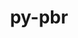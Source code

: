 ---
title: "py-pbr"
layout: cache
categories: [package, develop]
meta: {"compilers": ["apple-clang@=16.0.0", "gcc@=13.2.0"], "num_specs": 36, "num_specs_by_stack": {"ml-darwin-aarch64-mps": 12, "ml-linux-aarch64-cpu": 12, "ml-linux-aarch64-cuda": 12, "ml-linux-x86_64-cpu": 11, "ml-linux-x86_64-cuda": 12, "root": 36}, "oss": ["sequoia", "ubuntu24.04"], "platforms": ["darwin", "linux"], "stacks": ["ml-darwin-aarch64-mps", "ml-linux-aarch64-cpu", "ml-linux-aarch64-cuda", "ml-linux-x86_64-cpu", "ml-linux-x86_64-cuda", "root"], "targets": ["aarch64", "x86_64_v3"], "versions": ["5.10.0"]}
spec_details: [{"compiler": "gcc@=13.2.0", "hash": "2723w3tbjwyhakq4s2zluzsf47vqmo46", "os": "ubuntu24.04", "platform": "linux", "size": "-", "stacks": ["ml-linux-x86_64-cpu", "ml-linux-x86_64-cuda", "root"], "target": "x86_64_v3", "variants": ["build_system=python_pip"], "versions": ["5.10.0"]}, {"compiler": "apple-clang@=16.0.0", "hash": "2ugu5yvvoligifuojmbdyd323cai5h5m", "os": "sequoia", "platform": "darwin", "size": "-", "stacks": ["ml-darwin-aarch64-mps", "root"], "target": "aarch64", "variants": ["build_system=python_pip"], "versions": ["5.10.0"]}, {"compiler": "apple-clang@=16.0.0", "hash": "36fksovspwebmodwbfusr3ptvxik55li", "os": "sequoia", "platform": "darwin", "size": "-", "stacks": ["ml-darwin-aarch64-mps", "root"], "target": "aarch64", "variants": ["build_system=python_pip"], "versions": ["5.10.0"]}, {"compiler": "gcc@=13.2.0", "hash": "4nsndc5h7rw6vus6zrybvj3qjyntjvud", "os": "ubuntu24.04", "platform": "linux", "size": "-", "stacks": ["ml-linux-aarch64-cpu", "ml-linux-aarch64-cuda", "root"], "target": "aarch64", "variants": ["build_system=python_pip"], "versions": ["5.10.0"]}, {"compiler": "gcc@=13.2.0", "hash": "5apqraeaeoasxqn3q434dhpb37b2ksbg", "os": "ubuntu24.04", "platform": "linux", "size": "-", "stacks": ["ml-linux-aarch64-cpu", "ml-linux-aarch64-cuda", "root"], "target": "aarch64", "variants": ["build_system=python_pip"], "versions": ["5.10.0"]}, {"compiler": "gcc@=13.2.0", "hash": "5hve6xf532r6seb6g5gmyb53mdjhxxla", "os": "ubuntu24.04", "platform": "linux", "size": "-", "stacks": ["ml-linux-aarch64-cpu", "ml-linux-aarch64-cuda", "root"], "target": "aarch64", "variants": ["build_system=python_pip"], "versions": ["5.10.0"]}, {"compiler": "gcc@=13.2.0", "hash": "6kbedzckopxh5dpwznx54ac34mc2nrgd", "os": "ubuntu24.04", "platform": "linux", "size": "-", "stacks": ["ml-linux-aarch64-cpu", "ml-linux-aarch64-cuda", "root"], "target": "aarch64", "variants": ["build_system=python_pip"], "versions": ["5.10.0"]}, {"compiler": "apple-clang@=16.0.0", "hash": "akolha7bztfjgxdcnhxc4tg2ocgs4hcp", "os": "sequoia", "platform": "darwin", "size": "-", "stacks": ["ml-darwin-aarch64-mps", "root"], "target": "aarch64", "variants": ["build_system=python_pip"], "versions": ["5.10.0"]}, {"compiler": "gcc@=13.2.0", "hash": "bnjc4o25qoa6qjmcegwskxwio6sujlaf", "os": "ubuntu24.04", "platform": "linux", "size": "-", "stacks": ["ml-linux-x86_64-cpu", "ml-linux-x86_64-cuda", "root"], "target": "x86_64_v3", "variants": ["build_system=python_pip"], "versions": ["5.10.0"]}, {"compiler": "gcc@=13.2.0", "hash": "cwtxbe32ndnstg3jsin5ow7qtuovy7vy", "os": "ubuntu24.04", "platform": "linux", "size": "-", "stacks": ["ml-linux-x86_64-cpu", "ml-linux-x86_64-cuda", "root"], "target": "x86_64_v3", "variants": ["build_system=python_pip"], "versions": ["5.10.0"]}, {"compiler": "apple-clang@=16.0.0", "hash": "devqy3b2srjppxchl75irsilwza7nszm", "os": "sequoia", "platform": "darwin", "size": "-", "stacks": ["ml-darwin-aarch64-mps", "root"], "target": "aarch64", "variants": ["build_system=python_pip"], "versions": ["5.10.0"]}, {"compiler": "apple-clang@=16.0.0", "hash": "f3dk6dkutqnhhkgi4ewcigx56uotggbi", "os": "sequoia", "platform": "darwin", "size": "-", "stacks": ["ml-darwin-aarch64-mps", "root"], "target": "aarch64", "variants": ["build_system=python_pip"], "versions": ["5.10.0"]}, {"compiler": "gcc@=13.2.0", "hash": "fef4rgkdjz56j2emn2ua36erj6xstnpf", "os": "ubuntu24.04", "platform": "linux", "size": "-", "stacks": ["ml-linux-x86_64-cpu", "ml-linux-x86_64-cuda", "root"], "target": "x86_64_v3", "variants": ["build_system=python_pip"], "versions": ["5.10.0"]}, {"compiler": "gcc@=13.2.0", "hash": "g6exi4bnx2ls6js3p5xm472tseiv5as7", "os": "ubuntu24.04", "platform": "linux", "size": "-", "stacks": ["ml-linux-aarch64-cpu", "ml-linux-aarch64-cuda", "root"], "target": "aarch64", "variants": ["build_system=python_pip"], "versions": ["5.10.0"]}, {"compiler": "apple-clang@=16.0.0", "hash": "g7udhqra6nij5mmjmy2mj5szkneqhpz3", "os": "sequoia", "platform": "darwin", "size": "-", "stacks": ["ml-darwin-aarch64-mps", "root"], "target": "aarch64", "variants": ["build_system=python_pip"], "versions": ["5.10.0"]}, {"compiler": "apple-clang@=16.0.0", "hash": "i5l2f3avnrhdnkueio5gem4zwyale4yp", "os": "sequoia", "platform": "darwin", "size": "-", "stacks": ["ml-darwin-aarch64-mps", "root"], "target": "aarch64", "variants": ["build_system=python_pip"], "versions": ["5.10.0"]}, {"compiler": "apple-clang@=16.0.0", "hash": "iosqxxkw5v6nhqhttrjfbmmg6f4r54m4", "os": "sequoia", "platform": "darwin", "size": "-", "stacks": ["ml-darwin-aarch64-mps", "root"], "target": "aarch64", "variants": ["build_system=python_pip"], "versions": ["5.10.0"]}, {"compiler": "gcc@=13.2.0", "hash": "kwnby24b7j7jhgyo73lisgqlwgy3f4kw", "os": "ubuntu24.04", "platform": "linux", "size": "-", "stacks": ["ml-linux-x86_64-cpu", "ml-linux-x86_64-cuda", "root"], "target": "x86_64_v3", "variants": ["build_system=python_pip"], "versions": ["5.10.0"]}, {"compiler": "gcc@=13.2.0", "hash": "ncunq4jlclx6fuleys5hdioz2y7me2qw", "os": "ubuntu24.04", "platform": "linux", "size": "-", "stacks": ["ml-linux-aarch64-cpu", "ml-linux-aarch64-cuda", "root"], "target": "aarch64", "variants": ["build_system=python_pip"], "versions": ["5.10.0"]}, {"compiler": "gcc@=13.2.0", "hash": "ntl2rfdlib4awcon47mhxolq24wstxou", "os": "ubuntu24.04", "platform": "linux", "size": "-", "stacks": ["ml-linux-x86_64-cpu", "ml-linux-x86_64-cuda", "root"], "target": "x86_64_v3", "variants": ["build_system=python_pip"], "versions": ["5.10.0"]}, {"compiler": "gcc@=13.2.0", "hash": "nui63rnalwcki7p75nu3yjgqeswm6tah", "os": "ubuntu24.04", "platform": "linux", "size": "-", "stacks": ["ml-linux-x86_64-cuda", "root"], "target": "x86_64_v3", "variants": ["build_system=python_pip"], "versions": ["5.10.0"]}, {"compiler": "apple-clang@=16.0.0", "hash": "omwzt6ra65xybpkuuspne4n63nlwsffi", "os": "sequoia", "platform": "darwin", "size": "-", "stacks": ["ml-darwin-aarch64-mps", "root"], "target": "aarch64", "variants": ["build_system=python_pip"], "versions": ["5.10.0"]}, {"compiler": "gcc@=13.2.0", "hash": "pbqxbxjyb7ibuvpjpegs2uj2ejc725yk", "os": "ubuntu24.04", "platform": "linux", "size": "-", "stacks": ["ml-linux-x86_64-cpu", "ml-linux-x86_64-cuda", "root"], "target": "x86_64_v3", "variants": ["build_system=python_pip"], "versions": ["5.10.0"]}, {"compiler": "gcc@=13.2.0", "hash": "rj6qzhxccg7cizedpv2debqjeqmt4pfi", "os": "ubuntu24.04", "platform": "linux", "size": "-", "stacks": ["ml-linux-x86_64-cpu", "ml-linux-x86_64-cuda", "root"], "target": "x86_64_v3", "variants": ["build_system=python_pip"], "versions": ["5.10.0"]}, {"compiler": "gcc@=13.2.0", "hash": "uc2fgyqrnba2ug7uondkbjt5bbajam6d", "os": "ubuntu24.04", "platform": "linux", "size": "-", "stacks": ["ml-linux-x86_64-cpu", "ml-linux-x86_64-cuda", "root"], "target": "x86_64_v3", "variants": ["build_system=python_pip"], "versions": ["5.10.0"]}, {"compiler": "gcc@=13.2.0", "hash": "ucrkuz6ms5rw4lydspd6b4jl2irqsjsu", "os": "ubuntu24.04", "platform": "linux", "size": "-", "stacks": ["ml-linux-x86_64-cpu", "ml-linux-x86_64-cuda", "root"], "target": "x86_64_v3", "variants": ["build_system=python_pip"], "versions": ["5.10.0"]}, {"compiler": "gcc@=13.2.0", "hash": "ueyxxdyljl4d2lgge2uyicpsszxvsxu2", "os": "ubuntu24.04", "platform": "linux", "size": "-", "stacks": ["ml-linux-aarch64-cpu", "ml-linux-aarch64-cuda", "root"], "target": "aarch64", "variants": ["build_system=python_pip"], "versions": ["5.10.0"]}, {"compiler": "apple-clang@=16.0.0", "hash": "vhregryqflsoemfnmq2ty4yyf6uccvvo", "os": "sequoia", "platform": "darwin", "size": "-", "stacks": ["ml-darwin-aarch64-mps", "root"], "target": "aarch64", "variants": ["build_system=python_pip"], "versions": ["5.10.0"]}, {"compiler": "gcc@=13.2.0", "hash": "vpqbd2yctlbponnqszatxgix4dtzoxw2", "os": "ubuntu24.04", "platform": "linux", "size": "-", "stacks": ["ml-linux-x86_64-cpu", "ml-linux-x86_64-cuda", "root"], "target": "x86_64_v3", "variants": ["build_system=python_pip"], "versions": ["5.10.0"]}, {"compiler": "gcc@=13.2.0", "hash": "w32xdmz5r6o6fieudluuv7or2c2ydxlw", "os": "ubuntu24.04", "platform": "linux", "size": "-", "stacks": ["ml-linux-aarch64-cpu", "ml-linux-aarch64-cuda", "root"], "target": "aarch64", "variants": ["build_system=python_pip"], "versions": ["5.10.0"]}, {"compiler": "gcc@=13.2.0", "hash": "wwtddsfv6p5dnn2o34gqyux43k7pe3e7", "os": "ubuntu24.04", "platform": "linux", "size": "-", "stacks": ["ml-linux-aarch64-cpu", "ml-linux-aarch64-cuda", "root"], "target": "aarch64", "variants": ["build_system=python_pip"], "versions": ["5.10.0"]}, {"compiler": "gcc@=13.2.0", "hash": "x24zstghrjmz5qacirc6bomyxgewqrcj", "os": "ubuntu24.04", "platform": "linux", "size": "-", "stacks": ["ml-linux-aarch64-cpu", "ml-linux-aarch64-cuda", "root"], "target": "aarch64", "variants": ["build_system=python_pip"], "versions": ["5.10.0"]}, {"compiler": "gcc@=13.2.0", "hash": "xbvhm5ssed2aqbfrrh6i6tj3e334pekg", "os": "ubuntu24.04", "platform": "linux", "size": "-", "stacks": ["ml-linux-aarch64-cpu", "ml-linux-aarch64-cuda", "root"], "target": "aarch64", "variants": ["build_system=python_pip"], "versions": ["5.10.0"]}, {"compiler": "apple-clang@=16.0.0", "hash": "ykbntogq3caiujtrwu6oz2wpqrm5dh4w", "os": "sequoia", "platform": "darwin", "size": "-", "stacks": ["ml-darwin-aarch64-mps", "root"], "target": "aarch64", "variants": ["build_system=python_pip"], "versions": ["5.10.0"]}, {"compiler": "apple-clang@=16.0.0", "hash": "ywmzjfldz6isbigmno7bivopllsdw55a", "os": "sequoia", "platform": "darwin", "size": "-", "stacks": ["ml-darwin-aarch64-mps", "root"], "target": "aarch64", "variants": ["build_system=python_pip"], "versions": ["5.10.0"]}, {"compiler": "gcc@=13.2.0", "hash": "zrqhvk5yxyasp3ggnhntqai6r6esjfjm", "os": "ubuntu24.04", "platform": "linux", "size": "-", "stacks": ["ml-linux-aarch64-cpu", "ml-linux-aarch64-cuda", "root"], "target": "aarch64", "variants": ["build_system=python_pip"], "versions": ["5.10.0"]}]
---